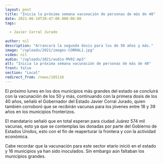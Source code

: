 ```yaml
---
layout: post
title: "Inicia la próxima semana vacunación de personas de más de 40"
date: 2021-06-18T20:47:00.000-06:00
tags:
  
  - Javier Corral Jurado
  
author: nil
description: "Arrancará la segunda dosis para los de 50 años y más."
image: "/uploads/2021/images-CORRAL1.jpg"
video: nil
audio: "/uploads/2021/audio-MV02.mp3"
alt: "Inicia la próxima semana vacunación de personas de más de 40"
front: false
section: "Local"
redirect_from: /news/185116
---
```


El próximo lunes en los dos municipios más grandes del estado se concluirá con la vacunación de los 50 y más, continuando con la primera dosis de los 40 años, señaló el Gobernador del Estado Javier Corral Jurado, quien también corroboró que se recibirán vacunas para los jóvenes entre 18 y 39 años en los municipios fronterizos.

El mandatario señaló que en total esperan para ciudad Juárez 574 mil vacunas, esto ya que se contemplas las donadas por parte del Gobierno de Estados Unidos, esto con el fin de reaperturar la frontera y con la actividad económica.

Cabe recordar que la vacunación para este sector etario inició en el estado y 16 municipios ya han sido inoculados. Sin embargo aún faltaban los municipios grandes.
